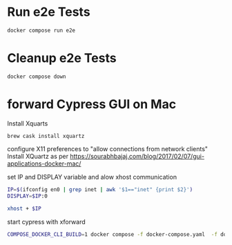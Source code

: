 # Run  e2e Tests

```bash
docker compose run e2e
```

# Cleanup e2e Tests

```bash
docker compose down
```


# forward Cypress GUI on Mac
Install Xquarts
```bash
brew cask install xquartz 
```
configure X11 preferences to "allow connections from network clients"
Install XQuartz as per https://sourabhbajaj.com/blog/2017/02/07/gui-applications-docker-mac/

set IP and DISPLAY variable and alow xhost communication

```bash
IP=$(ifconfig en0 | grep inet | awk '$1=="inet" {print $2}')
DISPLAY=$IP:0

xhost + $IP
```

start cypress with xforward
```bash
COMPOSE_DOCKER_CLI_BUILD=1 docker compose -f docker-compose.yaml  -f docker-compose-cypress-open.yaml up
```
